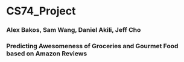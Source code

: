 # CS74_Project
### Alex Bakos, Sam Wang, Daniel Akili, Jeff Cho
### Predicting Awesomeness of Groceries and Gourmet Food based on Amazon Reviews
